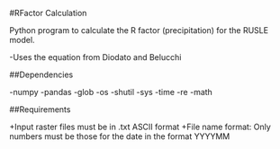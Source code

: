 #RFactor Calculation 

Python program to calculate the R factor (precipitation) for the RUSLE model. 

-Uses the equation from Diodato and Belucchi 


##Dependencies 

-numpy 
-pandas
-glob
-os
-shutil 
-sys
-time
-re
-math

##Requirements 

+Input raster files must be in .txt ASCII format 
+File name format: Only numbers must be those for the date in the format YYYYMM